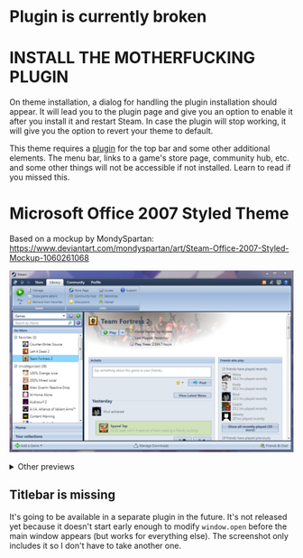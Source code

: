 # Plugin is currently broken

# **INSTALL THE MOTHERFUCKING PLUGIN**

On theme installation, a dialog for handling the plugin installation should appear. It will lead you to the plugin page and give you an option to enable it after you install it and restart Steam. In case the plugin will stop working, it will give you the option to revert your theme to default.

This theme requires a [plugin](https://steambrew.app/plugin?id=dc691b7d877b) for the top bar and some other additional elements. The menu bar, links to a game's store page, community hub, etc. and some other things will not be accessible if not installed. Learn to read if you missed this.

# Microsoft Office 2007 Styled Theme

Based on a mockup by MondySpartan: https://www.deviantart.com/mondyspartan/art/Steam-Office-2007-Styled-Mockup-1060261068

![Preview](./assets/preview/main-window.png)

<details>

<summary>Other previews</summary>

![Context menu](assets/preview/context-menu.png)
![Settings dialog](assets/preview/settings.png)
![Server browser dialog](assets/preview/server-browser.png)
![Game info dialog](assets/preview/game-info.png)

</details>

## Titlebar is missing

It's going to be available in a separate plugin in the future. It's not released yet because it doesn't start early enough to modify `window.open` before the main window appears (but works for everything else). The screenshot only includes it so I don't have to take another one.
